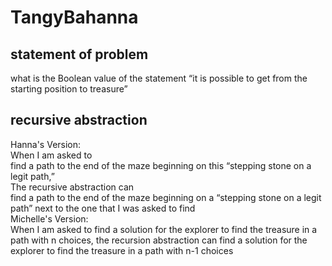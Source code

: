 # TangyBahanna
## statement of problem
what is the Boolean value of the statement “it is possible to get from the starting
position to treasure”

## recursive abstraction
Hanna's Version:\
When I am asked to\
  find a path to the end of the maze beginning on this “stepping stone on a legit path,”\
The recursive abstraction can\
  find a path to the end of the maze beginning on a “stepping stone on a legit path” next to the one that I was asked to find\
Michelle's Version: \
When I am asked to find a solution for the explorer to
find the treasure in a path with n choices, the recursion
abstraction can find a solution for the explorer to find the
treasure in a path with n-1 choices
